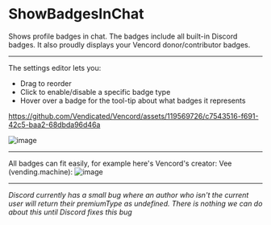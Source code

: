 # ShowBadgesInChat

Shows profile badges in chat. The badges include all built-in Discord badges. It also proudly displays your Vencord donor/contributor badges.

---

The settings editor lets you:

-   Drag to reorder
-   Click to enable/disable a specific badge type
-   Hover over a badge for the tool-tip about what badges it represents

https://github.com/Vendicated/Vencord/assets/119569726/c7543516-f691-42c5-baa2-68dbda96d46a

![image](https://github.com/Vendicated/Vencord/assets/119569726/ca736d0d-c09a-4737-9cfa-4fc88cfc91ae)

---

All badges can fit easily, for example here's Vencord's creator: Vee (vending.machine):
![image](https://github.com/Vendicated/Vencord/assets/119569726/fc768079-5027-482b-ac52-a652812d482d)

---

_Discord currently has a small bug where an author who isn't the current user will return their premiumType as undefined. There is nothing we can do about this until Discord fixes this bug_
